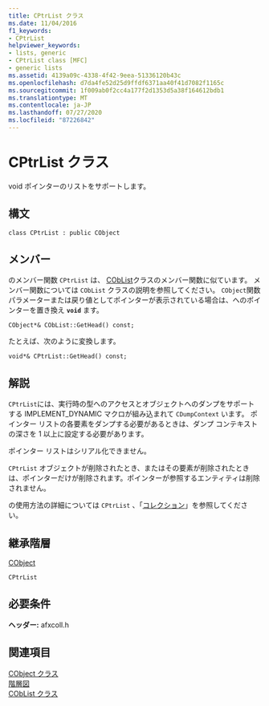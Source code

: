 ```yaml
---
title: CPtrList クラス
ms.date: 11/04/2016
f1_keywords:
- CPtrList
helpviewer_keywords:
- lists, generic
- CPtrList class [MFC]
- generic lists
ms.assetid: 4139a09c-4338-4f42-9eea-51336120b43c
ms.openlocfilehash: d7da4fe52d25d9ffdf6371aa40f41d7082f1165c
ms.sourcegitcommit: 1f009ab0f2cc4a177f2d1353d5a38f164612bdb1
ms.translationtype: MT
ms.contentlocale: ja-JP
ms.lasthandoff: 07/27/2020
ms.locfileid: "87226842"
---
```

# <a name="cptrlist-class"></a>CPtrList クラス

void ポインターのリストをサポートします。

## <a name="syntax"></a>構文

```
class CPtrList : public CObject
```

## <a name="members"></a>メンバー

のメンバー関数 `CPtrList` は、 [CObList](../../mfc/reference/coblist-class.md)クラスのメンバー関数に似ています。 メンバー関数については `CObList` クラスの説明を参照してください。 `CObject`関数パラメーターまたは戻り値としてポインターが表示されている場合は、へのポインターを置き換え **`void`** ます。

`CObject*& CObList::GetHead() const;`

たとえば、次のように変換します。

`void*& CPtrList::GetHead() const;`

## <a name="remarks"></a>解説

`CPtrList`には、実行時の型へのアクセスとオブジェクトへのダンプをサポートする IMPLEMENT_DYNAMIC マクロが組み込まれて `CDumpContext` います。 ポインター リストの各要素をダンプする必要があるときは、ダンプ コンテキストの深さを 1 以上に設定する必要があります。

ポインター リストはシリアル化できません。

`CPtrList` オブジェクトが削除されたとき、またはその要素が削除されたときは、ポインターだけが削除されます。ポインターが参照するエンティティは削除されません。

の使用方法の詳細については `CPtrList` 、「[コレクション](../../mfc/collections.md)」を参照してください。

## <a name="inheritance-hierarchy"></a>継承階層

[CObject](../../mfc/reference/cobject-class.md)

`CPtrList`

## <a name="requirements"></a>必要条件

**ヘッダー:** afxcoll.h

## <a name="see-also"></a>関連項目

[CObject クラス](../../mfc/reference/cobject-class.md)<br/>
[階層図](../../mfc/hierarchy-chart.md)<br/>
[CObList クラス](../../mfc/reference/coblist-class.md)
